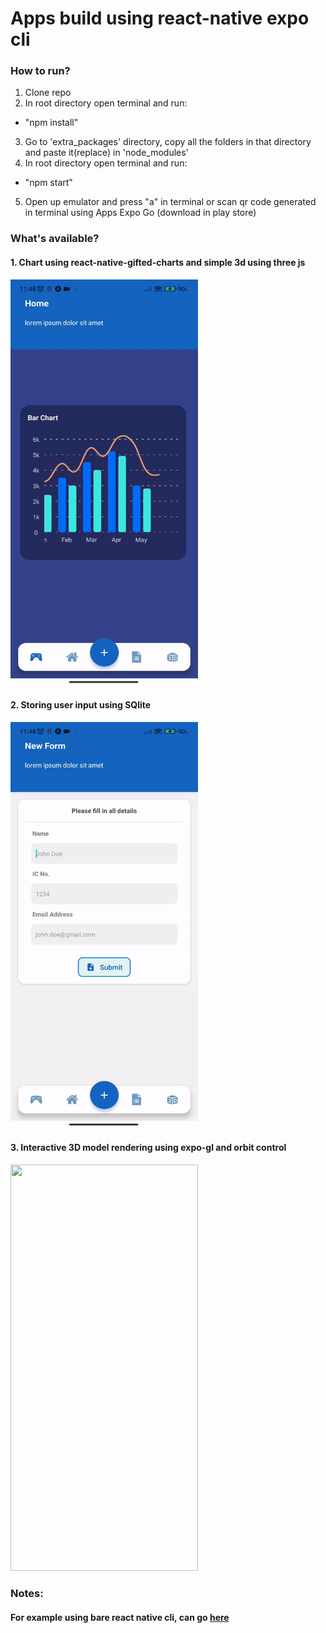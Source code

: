 # Apps build using react-native expo cli

### How to run?
1. Clone repo
2. In root directory open terminal and run:
  - "npm install"
3. Go to 'extra_packages' directory, copy all the folders in that directory and paste it(replace) in 'node_modules'
4. In root directory open terminal and run:
  - "npm start"
5. Open up emulator and press "a" in terminal or scan qr code generated in terminal using Apps Expo Go (download in play store)

### What's available?

#### 1. Chart using react-native-gifted-charts and simple 3d using three js

<img src="https://github.com/AslamHamdi/react-native-mobile-app-sample/blob/main/assets/refs/Expo_app_home.gif" width="300" height="650"/>

#### 2. Storing user input using SQlite

<img src="https://github.com/AslamHamdi/react-native-mobile-app-sample/blob/main/assets/refs/expo_app_form.gif" width="300" height="650"/>

#### 3. Interactive 3D model rendering using expo-gl and orbit control

<img src="https://github.com/AslamHamdi/react-native-mobile-app-sample/blob/main/assets/refs/expo_app_threeD2.gif" width="300" height="650"/>


### Notes:

#### For example using bare react native cli, can go [here](https://github.com/AslamHamdi/bare-RN-mobile-app-sample)
   
